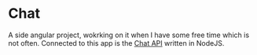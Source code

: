 # Chat

A side angular project, wokrking on it when I have some free time which is not often. Connected to this app is the [Chat API](https://github.com/zerju/chat_api) written in NodeJS.
